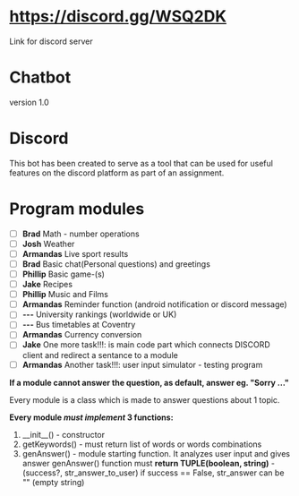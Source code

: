 # https://discord.gg/WSQ2DK
Link for discord server
# Chatbot
version 1.0
# Discord
This bot has been created to serve as a tool that can be used for useful features
on the discord platform as part of an assignment.



# Program modules
- [ ] **Brad** Math - number operations
- [ ] **Josh** Weather
- [ ] **Armandas** Live sport results
- [ ] **Brad** Basic chat(Personal questions) and greetings
- [ ] **Phillip** Basic game-(s)
- [ ] **Jake** Recipes
- [ ] **Phillip** Music and Films
- [ ] **Armandas** Reminder function (android notification or discord message)
- [ ] **---** University rankings (worldwide or UK)
- [ ] **---** Bus timetables at Coventry
- [ ] **Armandas** Currency conversion
- [ ] **Jake** One more task!!!: is main code part which connects DISCORD client and redirect a sentance to a module
- [ ] **Armandas** Another task!!!: user input simulator - testing program

**If a module cannot answer the question, as default, answer eg. "Sorry ..."**

Every module is a class which is made to answer questions about 1 topic.

**Every module _must implement_ 3 functions:**
1. \_\_init\_\_() - constructor
2. getKeywords() - must return list of words or words combinations
3. genAnswer() - module starting function. It analyzes user input and gives answer
genAnswer() function must **return TUPLE(boolean, string)** - (success?, str_answer_to_user)
if success == False, str_answer can be "" (empty string)

